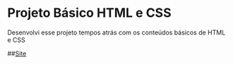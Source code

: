 # Projeto Básico HTML e CSS
Desenvolvi esse projeto tempos atrás com os conteúdos básicos de HTML e CSS

##[Site](progluizhenrique.github.io/projeto-HTML-CSS-basico/)
